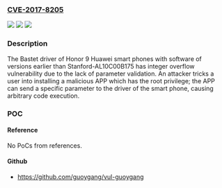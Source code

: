 ### [CVE-2017-8205](https://cve.mitre.org/cgi-bin/cvename.cgi?name=CVE-2017-8205)
![](https://img.shields.io/static/v1?label=Product&message=Honor%209&color=blue)
![](https://img.shields.io/static/v1?label=Version&message=Versions%20earlier%20than%20Stanford-AL10C00B175%20&color=brightgreen)
![](https://img.shields.io/static/v1?label=Vulnerability&message=integer%20overflow&color=brightgreen)

### Description

The Bastet driver of Honor 9 Huawei smart phones with software of versions earlier than Stanford-AL10C00B175 has integer overflow vulnerability due to the lack of parameter validation. An attacker tricks a user into installing a malicious APP which has the root privilege; the APP can send a specific parameter to the driver of the smart phone, causing arbitrary code execution.

### POC

#### Reference
No PoCs from references.

#### Github
- https://github.com/guoygang/vul-guoygang


